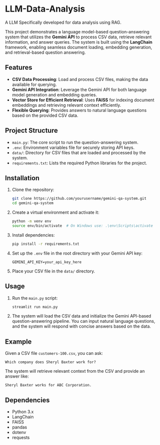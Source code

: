 # LLM-Data-Analysis
A LLM Specifically developed for data analysis using RAG.

This project demonstrates a language model-based question-answering system that utilizes the **Gemini API** to process CSV data, retrieve relevant information, and answer queries. The system is built using the **LangChain** framework, enabling seamless document loading, embedding generation, and retrieval-based question answering.

## Features

- **CSV Data Processing**: Load and process CSV files, making the data available for querying.
- **Gemini API Integration**: Leverage the Gemini API for both language model generation and embedding queries.
- **Vector Store for Efficient Retrieval**: Uses **FAISS** for indexing document embeddings and retrieving relevant context efficiently.
- **Flexible Querying**: Provides answers to natural language questions based on the provided CSV data.

## Project Structure

- `main.py`: The core script to run the question-answering system.
- `.env`: Environment variables file for securely storing API keys.
- `data/`: Directory for CSV files that are loaded and processed by the system.
- `requirements.txt`: Lists the required Python libraries for the project.

## Installation

1. Clone the repository:

   ```bash
   git clone https://github.com/yourusername/gemini-qa-system.git
   cd gemini-qa-system
   ```

2. Create a virtual environment and activate it:

   ```bash
   python -m venv env
   source env/bin/activate  # On Windows use: .\env\Scripts\activate
   ```

3. Install dependencies:

   ```bash
   pip install -r requirements.txt
   ```

4. Set up the `.env` file in the root directory with your Gemini API key:

   ```
   GEMINI_API_KEY=your_api_key_here
   ```

5. Place your CSV file in the `data/` directory.

## Usage

1. Run the `main.py` script:

   ```bash
   streamlit run main.py
   ```

2. The system will load the CSV data and initialize the Gemini API-based question-answering pipeline. You can input natural language questions, and the system will respond with concise answers based on the data.

## Example

Given a CSV file `customers-100.csv`, you can ask:

```text
Which company does Sheryl Baxter work for?
```

The system will retrieve relevant context from the CSV and provide an answer like:

```text
Sheryl Baxter works for ABC Corporation.
```

## Dependencies

- Python 3.x
- LangChain
- FAISS
- pandas
- dotenv
- requests
